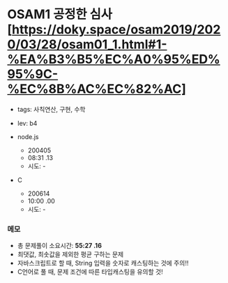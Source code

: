 # OSAM1 공정한 심사 [https://doky.space/osam2019/2020/03/28/osam01_1.html#1-%EA%B3%B5%EC%A0%95%ED%95%9C-%EC%8B%AC%EC%82%AC]
 - tags: 사칙연산, 구현, 수학
 - lev: b4

- node.js
  - 200405
  - 08:31 .13
  - 시도: -

- C
  - 200614
  - 10:00 .00
  - 시도: -


### 메모
 - 총 문제풀이 소요시간: **55:27 .16**
 - 최댓값, 최솟값을 제외한 평균 구하는 문제
 - 자바스크립트로 할 때, String 입력을 숫자로 캐스팅하는 것에 주의!!
 - C언어로 풀 때, 문제 조건에 따른 타입캐스팅을 유의할 것!
